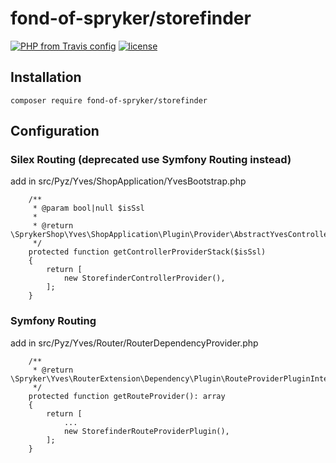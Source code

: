 # fond-of-spryker/storefinder
[![PHP from Travis config](https://img.shields.io/travis/php-v/symfony/symfony.svg)](https://php.net/)
[![license](https://img.shields.io/github/license/mashape/apistatus.svg)](https://packagist.org/packages/fond-of-spryker/storefinder)

## Installation

```
composer require fond-of-spryker/storefinder
```

## Configuration

### Silex Routing (deprecated use Symfony Routing instead)
add in src/Pyz/Yves/ShopApplication/YvesBootstrap.php
```
    /**
     * @param bool|null $isSsl
     *
     * @return \SprykerShop\Yves\ShopApplication\Plugin\Provider\AbstractYvesControllerProvider[]
     */
    protected function getControllerProviderStack($isSsl)
    {
        return [
            new StorefinderControllerProvider(),
        ];
    }
```

### Symfony Routing
add in src/Pyz/Yves/Router/RouterDependencyProvider.php
```
    /**
     * @return \Spryker\Yves\RouterExtension\Dependency\Plugin\RouteProviderPluginInterface[]
     */
    protected function getRouteProvider(): array
    {
        return [
            ...
            new StorefinderRouteProviderPlugin(),
        ];
    }
```
